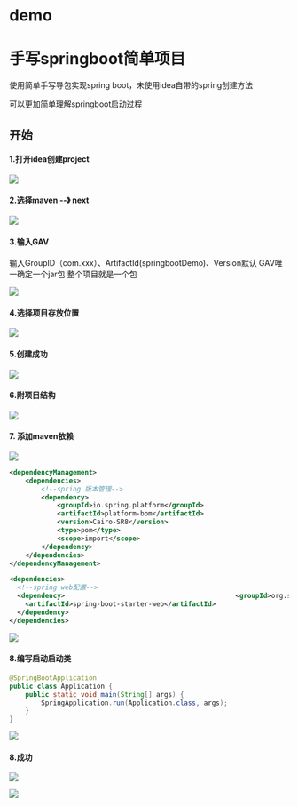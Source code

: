 # demo
# 手写springboot简单项目

使用简单手写导包实现spring boot，未使用idea自带的spring创建方法

可以更加简单理解springboot启动过程 

## 开始

#### 1.打开idea创建project

![](https://img2018.cnblogs.com/blog/1697474/201908/1697474-20190828165218124-637115730.png)

#### 2.选择maven  --》 next

![](https://img2018.cnblogs.com/blog/1697474/201908/1697474-20190828165258515-1753505230.png)

#### 3.输入GAV

输入GroupID（com.xxx）、ArtifactId(springbootDemo)、Version默认        GAV唯一确定一个jar包  整个项目就是一个包

![](https://img2018.cnblogs.com/blog/1697474/201908/1697474-20190828165335280-1418674942.png)

#### 4.选择项目存放位置

![](https://img2018.cnblogs.com/blog/1697474/201908/1697474-20190828165401206-2026618201.png)

#### 5.创建成功  

![](https://img2018.cnblogs.com/blog/1697474/201908/1697474-20190828165431267-1020863951.png)

#### 6.附项目结构

![](https://img2018.cnblogs.com/blog/1697474/201908/1697474-20190828165551327-759056223.png)

#### 7. 添加maven依赖

![](https://img2018.cnblogs.com/blog/1697474/201908/1697474-20190828165703755-323065740.png)

```xml
<dependencyManagement>
    <dependencies>
        <!--spring 版本管理-->
        <dependency>
			<groupId>io.spring.platform</groupId>
            <artifactId>platform-bom</artifactId>
            <version>Cairo-SR8</version>
            <type>pom</type>
            <scope>import</scope>
        </dependency>
    </dependencies>
</dependencyManagement>

<dependencies>
  <!--spring web配置-->
  <dependency>				    		     	         <groupId>org.springframework.boot</groupId>
	<artifactId>spring-boot-starter-web</artifactId>
  </dependency> 
</dependencies>

```

![](https://img2018.cnblogs.com/blog/1697474/201908/1697474-20190828172645348-1183999254.png)

#### 8.编写启动启动类

```java
@SpringBootApplication
public class Application {
    public static void main(String[] args) {
        SpringApplication.run(Application.class, args);
    }
}
```

![](https://img2018.cnblogs.com/blog/1697474/201908/1697474-20190828172645348-1183999254.png)

#### 8.成功

![](https://img2018.cnblogs.com/blog/1697474/201908/1697474-20190828172727959-752339365.png)

![](https://img2018.cnblogs.com/blog/1697474/201908/1697474-20190828172745479-1016330239.png)
